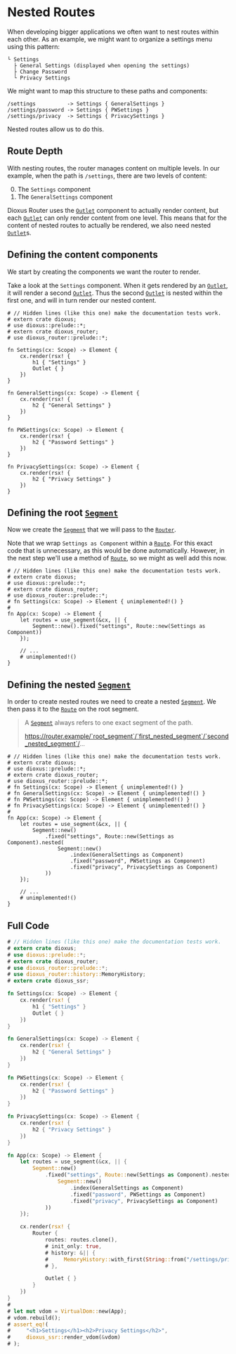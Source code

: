# Nested Routes

When developing bigger applications we often want to nest routes within each
other. As an example, we might want to organize a settings menu using this
pattern:

```plain
└ Settings
  ├ General Settings (displayed when opening the settings)
  ├ Change Password
  └ Privacy Settings
```

We might want to map this structure to these paths and components:

```plain
/settings          -> Settings { GeneralSettings }
/settings/password -> Settings { PWSettings }
/settings/privacy  -> Settings { PrivacySettings }
```

Nested routes allow us to do this.

## Route Depth
With nesting routes, the router manages content on multiple levels. In our
example, when the path is `/settings`, there are two levels of content:

0. The `Settings` component
1. The `GeneralSettings` component

Dioxus Router uses the [`Outlet`] component to actually render content, but each
[`Outlet`] can only render content from one level. This means that for the
content of nested routes to actually be rendered, we also need nested
[`Outlet`]s.

## Defining the content components
We start by creating the components we want the router to render.

Take a look at the `Settings` component. When it gets rendered by an [`Outlet`],
it will render a second [`Outlet`]. Thus the second [`Outlet`] is nested within
the first one, and will in turn render our nested content.

```rust,no_run
# // Hidden lines (like this one) make the documentation tests work.
# extern crate dioxus;
# use dioxus::prelude::*;
# extern crate dioxus_router;
# use dioxus_router::prelude::*;

fn Settings(cx: Scope) -> Element {
    cx.render(rsx! {
        h1 { "Settings" }
        Outlet { }
    })
}

fn GeneralSettings(cx: Scope) -> Element {
    cx.render(rsx! {
        h2 { "General Settings" }
    })
}

fn PWSettings(cx: Scope) -> Element {
    cx.render(rsx! {
        h2 { "Password Settings" }
    })
}

fn PrivacySettings(cx: Scope) -> Element {
    cx.render(rsx! {
        h2 { "Privacy Settings" }
    })
}
```

## Defining the root [`Segment`]
Now we create the [`Segment`] that we will pass to the [`Router`].

Note that we wrap `Settings as Component` within a [`Route`]. For this exact
code that is unnecessary, as this would be done automatically. However, in the
next step we'll use a method of [`Route`], so we might as well add this now.

```rust,no_run
# // Hidden lines (like this one) make the documentation tests work.
# extern crate dioxus;
# use dioxus::prelude::*;
# extern crate dioxus_router;
# use dioxus_router::prelude::*;
# fn Settings(cx: Scope) -> Element { unimplemented!() }
#
fn App(cx: Scope) -> Element {
    let routes = use_segment(&cx, || {
        Segment::new().fixed("settings", Route::new(Settings as Component))
    });

    // ...
    # unimplemented!()
}
```

## Defining the nested [`Segment`]
In order to create nested routes we need to create a nested [`Segment`]. We then
pass it to the [`Route`] on the root segment.

> A [`Segment`] always refers to one exact segment of the path.
>
> https://router.example/`root_segment`/`first_nested_segment`/`second_nested_segment`/...

```rust,no_run
# // Hidden lines (like this one) make the documentation tests work.
# extern crate dioxus;
# use dioxus::prelude::*;
# extern crate dioxus_router;
# use dioxus_router::prelude::*;
# fn Settings(cx: Scope) -> Element { unimplemented!() }
# fn GeneralSettings(cx: Scope) -> Element { unimplemented!() }
# fn PWSettings(cx: Scope) -> Element { unimplemented!() }
# fn PrivacySettings(cx: Scope) -> Element { unimplemented!() }
#
fn App(cx: Scope) -> Element {
    let routes = use_segment(&cx, || {
        Segment::new()
            .fixed("settings", Route::new(Settings as Component).nested(
                Segment::new()
                    .index(GeneralSettings as Component)
                    .fixed("password", PWSettings as Component)
                    .fixed("privacy", PrivacySettings as Component)
            ))
    });

    // ...
    # unimplemented!()
}
```

## Full Code
```rust
# // Hidden lines (like this one) make the documentation tests work.
# extern crate dioxus;
# use dioxus::prelude::*;
# extern crate dioxus_router;
# use dioxus_router::prelude::*;
# use dioxus_router::history::MemoryHistory;
# extern crate dioxus_ssr;

fn Settings(cx: Scope) -> Element {
    cx.render(rsx! {
        h1 { "Settings" }
        Outlet { }
    })
}

fn GeneralSettings(cx: Scope) -> Element {
    cx.render(rsx! {
        h2 { "General Settings" }
    })
}

fn PWSettings(cx: Scope) -> Element {
    cx.render(rsx! {
        h2 { "Password Settings" }
    })
}

fn PrivacySettings(cx: Scope) -> Element {
    cx.render(rsx! {
        h2 { "Privacy Settings" }
    })
}

fn App(cx: Scope) -> Element {
    let routes = use_segment(&cx, || {
        Segment::new()
            .fixed("settings", Route::new(Settings as Component).nested(
                Segment::new()
                    .index(GeneralSettings as Component)
                    .fixed("password", PWSettings as Component)
                    .fixed("privacy", PrivacySettings as Component)
            ))
    });

    cx.render(rsx! {
        Router {
            routes: routes.clone(),
            # init_only: true,
            # history: &|| {
            #     MemoryHistory::with_first(String::from("/settings/privacy"))
            # },

            Outlet { }
        }
    })
}
#
# let mut vdom = VirtualDom::new(App);
# vdom.rebuild();
# assert_eq!(
#     "<h1>Settings</h1><h2>Privacy Settings</h2>",
#     dioxus_ssr::render_vdom(&vdom)
# );
```

[`Outlet`]: https://docs.rs/dioxus-router/latest/dioxus_router/components/fn.Outlet.html
[`Route`]: https://docs.rs/dioxus-router/latest/dioxus_router/route_definition/struct.Route.html
[`Router`]: https://docs.rs/dioxus-router/latest/dioxus_router/components/fn.Router.html
[`Segment`]: https://docs.rs/dioxus-router/latest/dioxus_router/route_definition/struct.Segment.html

